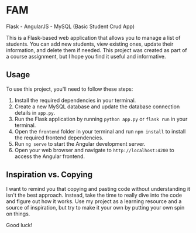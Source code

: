 # FAM
Flask - AngularJS - MySQL (Basic Student Crud App)

This is a Flask-based web application that allows you to manage a list of students.
You can add new students, view existing ones, update their information, and delete them if needed.
This project was created as part of a course assignment, but I hope you find it useful and informative.

## Usage

To use this project, you'll need to follow these steps:

1. Install the required dependencies in your terminal.
2. Create a new MySQL database and update the database connection details in `app.py`.
3. Run the Flask application by running `python app.py` or `flask run` in your terminal.
4. Open the `frontend` folder in your terminal and run `npm install` to install the required frontend dependencies.
5. Run `ng serve` to start the Angular development server.
6. Open your web browser and navigate to `http://localhost:4200` to access the Angular frontend.

## Inspiration vs. Copying

I want to remind you that copying and pasting code without understanding it isn't the best approach.
Instead, take the time to really dive into the code and figure out how it works.
Use my project as a learning resource and a source of inspiration, but try to make it your own by putting your own spin on things. 

Good luck!
